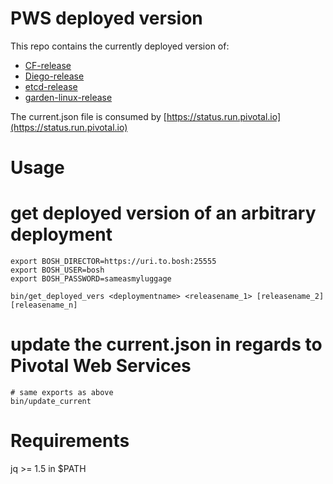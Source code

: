 # PWS deployed version

This repo contains the currently deployed version of:

- [CF-release](https://bosh.io/releases/github.com/cloudfoundry/cf-release)
- [Diego-release](https://bosh.io/releases/github.com/cloudfoundry-incubator/diego-release)
- [etcd-release](https://bosh.io/releases/github.com/cloudfoundry-incubator/etcd-release)
- [garden-linux-release](https://bosh.io/releases/github.com/cloudfoundry-incubator/garden-linux-release)

The current.json file is consumed by [https://status.run.pivotal.io](https://status.run.pivotal.io)

# Usage

# get deployed version of an arbitrary deployment

```
export BOSH_DIRECTOR=https://uri.to.bosh:25555
export BOSH_USER=bosh
export BOSH_PASSWORD=sameasmyluggage

bin/get_deployed_vers <deploymentname> <releasename_1> [releasename_2] [releasename_n]
```

# update the current.json in regards to Pivotal Web Services
```
# same exports as above
bin/update_current
```

# Requirements

jq >= 1.5 in $PATH
